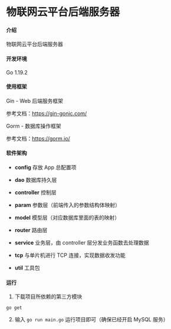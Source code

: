 # 物联网云平台后端服务器

#### 介绍

物联网云平台后端服务器



#### 开发环境

Go 1.19.2



#### 使用框架

Gin - Web 后端服务框架

参考文档：https://gin-gonic.com/

Gorm - 数据库操作框架

参考文档：https://gorm.io/



#### 软件架构

- **config** 存放 App 总配置项

- **dao** 数据库持久层

- **controller** 控制层

- **param** 参数层（前端传入的参数结构体映射）

- **model** 模型层（对应数据库里面的表的映射）

- **router** 路由层

- **service** 业务层，由 controller 层分发业务函数去处理数据

- **tcp** 与单片机进行 TCP 连接，实现数据收发功能

- **util** 工具包



#### 运行

1. 下载项目所依赖的第三方模块

```
go get
```

2. 输入 `go run main.go` 运行项目即可（确保已经开启 MySQL 服务）
